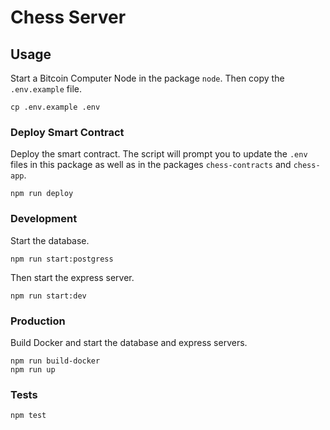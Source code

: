 # Chess Server

## Usage

Start a Bitcoin Computer Node in the package `node`. Then copy the `.env.example` file.

```
cp .env.example .env
```

### Deploy Smart Contract

Deploy the smart contract. The script will prompt you to update the `.env` files in this package as well as in the packages `chess-contracts` and `chess-app`.

```
npm run deploy
```

### Development

Start the database.

```
npm run start:postgress
```

Then start the express server.

```
npm run start:dev
```

### Production

Build Docker and start the database and express servers.

```
npm run build-docker
npm run up
```

### Tests

```
npm test
```
